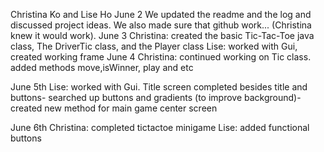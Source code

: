 Christina Ko and Lise Ho
June 2
We updated the readme and the log and discussed project ideas. We also made sure that github work... (Christina knew it would work).
June 3
Christina: created the basic Tic-Tac-Toe java class, The DriverTic class, and the Player class
Lise: worked with Gui, created working frame
June 4
Christina: continued working on Tic class. added methods move,isWinner, play and etc

June 5th
Lise: worked with Gui. Title screen completed besides title and buttons- searched up buttons and gradients (to improve background)- created new method for main game center screen

June 6th
Christina: completed tictactoe minigame
Lise: added functional buttons
